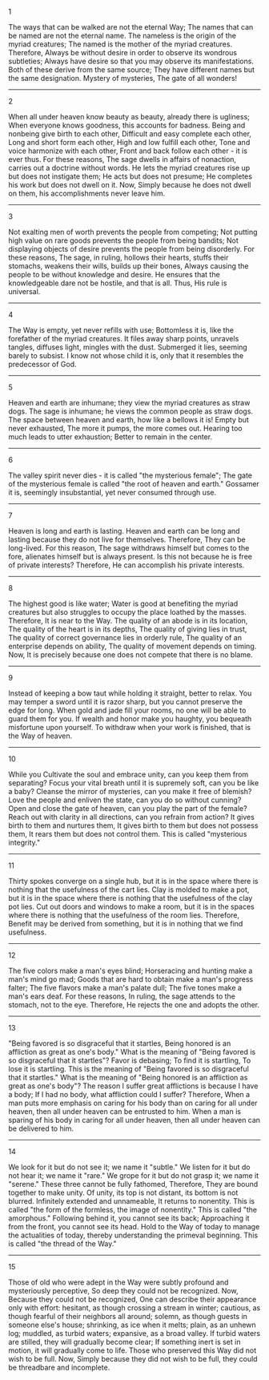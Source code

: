 1

The ways that can be walked are not the eternal Way;
The names that can be named are not the eternal name.
The nameless is the origin of the myriad creatures;
The named is the mother of the myriad creatures.
Therefore,
Always be without desire in order to observe its wondrous subtleties;
Always have desire so that you may observe its manifestations.
Both of these derive from the same source;
They have different names but the same designation.
Mystery of mysteries,
The gate of all wonders!


---

2

When all under heaven know beauty as beauty, already there is ugliness;
When everyone knows goodness, this accounts for badness.
Being and nonbeing give birth to each other,
Difficult and easy complete each other,
Long and short form each other,
High and low fulfill each other,
Tone and voice harmonize with each other,
Front and back follow each other - it is ever thus.
For these reasons,
The sage dwells in affairs of nonaction, carries out a doctrine without words.
He lets the myriad creatures rise up but does not instigate them;
He acts but does not presume;
He completes his work but does not dwell on it.
Now,
Simply because he does not dwell on them, his accomplishments never leave him.

---

3

Not exalting men of worth prevents the people from competing;
Not putting high value on rare goods prevents the people from being bandits;
Not displaying objects of desire prevents the people from being disorderly.
For these reasons,
The sage, in ruling,
hollows their hearts,
stuffs their stomachs,
weakens their wills,
builds up their bones,
Always causing the people to be without knowledge and desire.
He ensures that the knowledgeable dare not be hostile,
and that is all.
Thus,
His rule is universal.

---

4

The Way is empty, yet never refills with use;
Bottomless it is, like the forefather of the myriad creatures.
It files away sharp points,
unravels tangles,
diffuses light,
mingles with the dust.
Submerged it lies,
seeming barely to subsist.
I know not whose child it is,
only that it resembles the predecessor of God.

---

5

Heaven and earth are inhumane;
they view the myriad creatures as straw dogs.
The sage is inhumane;
he views the common people as straw dogs.
The space between heaven and earth, how like a bellows it is!
Empty but never exhausted,
The more it pumps, the more comes out.
Hearing too much leads to utter exhaustion;
Better to remain in the center.

---

6

The valley spirit never dies -
it is called "the mysterious female";
The gate of the mysterious female
is called "the root of heaven and earth."
Gossamer it is,
seemingly insubstantial,
yet never consumed through use.

---

7

Heaven is long and earth is lasting.
Heaven and earth can be long and lasting because they do not live for themselves.
Therefore,
They can be long-lived.
For this reason,
The sage withdraws himself but comes to the fore,
alienates himself but is always present.
Is this not because he is free of private interests?
Therefore,
He can accomplish his private interests.

---

8

The highest good is like water;
Water is good at benefiting the myriad creatures
but also struggles to occupy the place loathed by the masses.
Therefore,
It is near to the Way.
The quality of an abode is in its location,
The quality of the heart is in its depths,
The quality of giving lies in trust,
The quality of correct governance lies in orderly rule,
The quality of an enterprise depends on ability,
The quality of movement depends on timing.
Now,
It is precisely because one does not compete that there is no blame.

---

9

Instead of keeping a bow taut while holding it straight, better to relax.
You may temper a sword until it is razor sharp, but you cannot preserve the edge for long.
When gold and jade fill your rooms, no one will be able to guard them for you.
If wealth and honor make you haughty, you bequeath misfortune upon yourself.
To withdraw when your work is finished,
that is the Way of heaven.

---

10

While you
Cultivate the soul and embrace unity,
can you keep them from separating?
Focus your vital breath until it is supremely soft,
can you be like a baby?
Cleanse the mirror of mysteries,
can you make it free of blemish?
Love the people and enliven the state,
can you do so without cunning?
Open and close the gate of heaven,
can you play the part of the female?
Reach out with clarity in all directions,
can you refrain from action?
It gives birth to them and nurtures them,
It gives birth to them but does not possess them,
It rears them but does not control them.
This is called "mysterious integrity."

---

11

Thirty spokes converge on a single hub,
but it is in the space where there is nothing that the usefulness of the cart lies.
Clay is molded to make a pot,
but it is in the space where there is nothing that the usefulness of the clay pot lies.
Cut out doors and windows to make a room,
but it is in the spaces where there is nothing that the usefulness of the room lies.
Therefore,
Benefit may be derived from something, but it is in nothing that we find usefulness.

---

12

The five colors
make a man's eyes blind;
Horseracing and hunting
make a man's mind go mad;
Goods that are hard to obtain
make a man's progress falter;
The five flavors
make a man's palate dull;
The five tones
make a man's ears deaf.
For these reasons,
In ruling, the sage
attends to the stomach, not to the eye.
Therefore,
He rejects the one and adopts the other.

---

13

"Being favored is so disgraceful that it startles,
Being honored is an affliction as great as one's body."
What is the meaning of "Being favored is so disgraceful that it startles"?
Favor is debasing;
To find it is startling,
To lose it is startling.
This is the meaning of "Being favored is so disgraceful that it startles."
What is the meaning of "Being honored is an affliction as great as one's body"?
The reason I suffer great afflictions is because I have a body;
If I had no body, what affliction could I suffer?
Therefore,
When a man puts more emphasis on caring for his body than on caring for all under heaven,
then all under heaven can be entrusted to him.
When a man is sparing of his body in caring for all under heaven,
then all under heaven can be delivered to him.

---

14

We look for it but do not see it;
we name it "subtle."
We listen for it but do not hear it;
we name it "rare."
We grope for it but do not grasp it;
we name it "serene."
These three cannot be fully fathomed,
Therefore,
They are bound together to make unity.
Of unity,
its top is not distant,
its bottom is not blurred.
Infinitely extended and unnameable,
It returns to nonentity.
This is called "the form of the formless, the image of nonentity."
This is called "the amorphous."
Following behind it, you cannot see its back;
Approaching it from the front, you cannot see its head.
Hold to the Way of today to manage the actualities of today,
thereby understanding the primeval beginning.
This is called "the thread of the Way."

---

15

Those of old who were adept in the Way were subtly profound and mysteriously perceptive,
So deep they could not be recognized.
Now,
Because they could not be recognized,
One can describe their appearance only with effort:
hesitant, as though crossing a stream in winter;
cautious, as though fearful of their neighbors all around;
solemn, as though guests in someone else's house;
shrinking, as ice when it melts;
plain, as an unhewn log;
muddled, as turbid waters;
expansive, as a broad valley.
If turbid waters are stilled,
they will gradually become clear;
If something inert is set in motion,
it will gradually come to life.
Those who preserved this Way did not wish to be full.
Now,
Simply because they did not wish to be full, they could be threadbare and incomplete.

